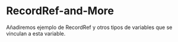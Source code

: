 # RecordRef-and-More
Añadiremos ejemplo de RecordRef y otros tipos de variables que se vinculan a esta variable.
